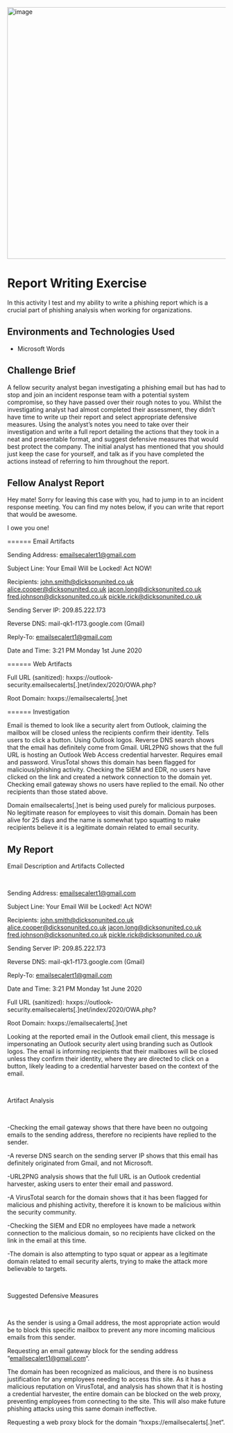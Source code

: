 <img width="579" alt="image" src="https://github.com/RMBaez/Report-Writing/assets/170957530/b2dd0e1d-75ee-4a35-973c-a85ae895d560">



</p>

<h1>Report Writing Exercise</h1>
In this activity I test and my ability to write a phishing report which is a crucial part of phishing analysis when working for organizations.  <br />



<h2>Environments and Technologies Used</h2>

- Microsoft Words

<h2>Challenge Brief</h2>

A fellow security analyst began investigating a phishing email but has had to stop and join an incident response team with a potential system compromise, so they have passed over their rough notes to you. Whilst the investigating analyst had almost completed their assessment, they didn’t have time to write up their report and select appropriate defensive measures. Using the analyst’s notes you need to take over their investigation and write a full report detailing the actions that they took in a neat and presentable format, and suggest defensive measures that would best protect the company. The initial analyst has mentioned that you should just keep the case for yourself, and talk as if you have completed the actions instead of referring to him throughout the report.

<h2>Fellow Analyst Report</h2>


<p>
Hey mate! Sorry for leaving this case with you, had to jump in to an incident response meeting.
You can find my notes below, if you can write that report that would be awesome.

I owe you one!


======
Email Artifacts


Sending Address:
emailsecalert1@gmail.com

Subject Line:
Your Email Will be Locked! Act NOW!

Recipients:
john.smith@dicksonunited.co.uk
alice.cooper@dicksonunited.co.uk
jacon.long@dicksonunited.co.uk
fred.johnson@dicksonunited.co.uk
pickle.rick@dicksonunited.co.uk

Sending Server IP:
209.85.222.173

Reverse DNS:
mail-qk1-f173.google.com (Gmail)

Reply-To:
emailsecalert1@gmail.com

Date and Time:
3:21 PM Monday 1st June 2020

======
Web Artifacts


Full URL (sanitized):
hxxps://outlook-security.emailsecalerts[.]net/index/2020/OWA.php?

Root Domain:
hxxps://emailsecalerts[.]net

======
Investigation


Email is themed to look like a security alert from Outlook, claiming the mailbox will be closed unless the recipients confirm their identity. Tells users to click a button. Using Outlook logos.
Reverse DNS search shows that the email has definitely come from Gmail.
URL2PNG shows that the full URL is hosting an Outlook Web Access credential harvester. Requires email and password.
VirusTotal shows this domain has been flagged for malicious/phishing activity.
Checking the SIEM and EDR, no users have clicked on the link and created a network connection to the domain yet.
Checking email gateway shows no users have replied to the email. No other recipients than those stated above.

Domain emailsecalerts[.]net is being used purely for malicious purposes. No legitimate reason for employees to visit this domain. Domain has been alive for 25 days and the name is somewhat typo squatting to make recipients believe it is a legitimate domain related to email security.


<h2>My Report</h2>
  
</p>Email Description and Artifacts Collected</p>

</p>
<p>
</p>
<br />

Sending Address: emailsecalert1@gmail.com

Subject Line: Your Email Will be Locked! Act NOW!

Recipients:
john.smith@dicksonunited.co.uk
alice.cooper@dicksonunited.co.uk
jacon.long@dicksonunited.co.uk
fred.johnson@dicksonunited.co.uk
pickle.rick@dicksonunited.co.uk

Sending Server IP: 209.85.222.173

Reverse DNS: mail-qk1-f173.google.com (Gmail)

Reply-To: emailsecalert1@gmail.com

Date and Time: 3:21 PM Monday 1st June 2020

Full URL (sanitized): hxxps://outlook-security.emailsecalerts[.]net/index/2020/OWA.php?

Root Domain: hxxps://emailsecalerts[.]net

Looking at the reported email in the Outlook email client, this message is impersonating an Outlook security alert using branding such as Outlook logos. The email is informing recipients that their mailboxes will be closed unless they confirm their identity, where they are directed to click on a button, likely leading to a credential harvester based on the context of the email.


</p>
<p>
</p>
<br />
 

</p>Artifact Analysis</p>

</p>
<p>
</p>
<br />


-Checking the email gateway shows that there have been no outgoing emails to the sending address, therefore no recipients have replied to the sender.

-A reverse DNS search on the sending server IP shows that this email has definitely originated from Gmail, and not Microsoft.

-URL2PNG analysis shows that the full URL is an Outlook credential harvester, asking users to enter their email and password.

-A VirusTotal search for the domain shows that it has been flagged for malicious and phishing activity, therefore it is known to be malicious within the security community.

-Checking the SIEM and EDR no employees have made a network connection to the malicious domain, so no recipients have clicked on the link in the email at this time.

-The domain is also attempting to typo squat or appear as a legitimate domain related to email security alerts, trying to make the attack more believable to targets.

</p>
<p>
</p>
<br />
 

</p>Suggested Defensive Measures</p>


</p>
<p>
</p>
<br />

As the sender is using a Gmail address, the most appropriate action would be to block this specific mailbox to prevent any more incoming malicious emails from this sender.

Requesting an email gateway block for the sending address “emailsecalert1@gmail.com“.

The domain has been recognized as malicious, and there is no business justification for any employees needing to access this site. As it has a malicious reputation on VirusTotal, and analysis has shown that it is hosting a credential harvester, the entire domain can be blocked on the web proxy, preventing employees from connecting to the site. This will also make future phishing attacks using this same domain ineffective.

Requesting a web proxy block for the domain “hxxps://emailsecalerts[.]net“.
